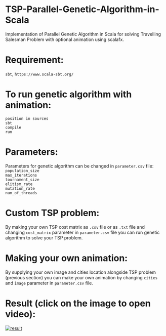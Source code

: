# TSP-Parallel-Genetic-Algorithm-in-Scala
Implementation of Parallel Genetic Algorithm in Scala for solving Travelling Salesman Problem with optional animation using scalafx.

# Requirement:
`sbt`, `https://www.scala-sbt.org/`

# To run genetic algorithm with animation:
`position in sources`<br>
`sbt`<br>
`compile`<br>
`run`<br>

# Parameters:
Parameters for genetic algorithm can be changed in `parameter.csv` file:<br>
`population_size`<br> 
`max_iterations`<br>
`tournament_size`<br>
`elitism_rate`<br>
`mutation_rate`<br>
`num_of_threads`<br>

# Custom TSP problem:
By making your own TSP cost matrix as `.csv` file or as `.txt` file and changing `cost_matrix` parameter in `parameter.csv` file you can run genetic algorithm to solve your TSP problem.

# Making your own animation:
By supplying your own image and cities location alongside TSP problem (previous section) you can make your own animation
by changing `cities` and `image` parameter in `parameter.csv` file.

# Result (click on the image to open video):
[![result](https://github.com/matf-pp/2020_ParGenAlg/blob/master/docs/tsp_thumbnail.png)](https://www.youtube.com/watch?v=0a0ixarMf2o)
